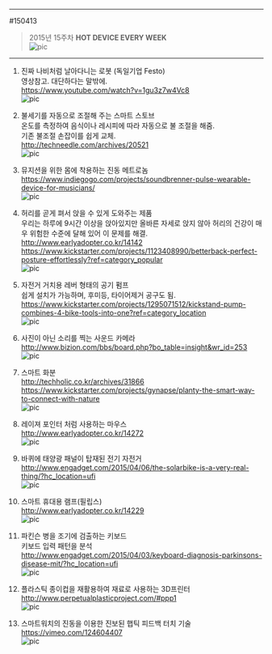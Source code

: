                                 
---                                      
#150413    
> 2015년 15주차 **HOT DEVICE EVERY WEEK**                   
![pic](../image/MAIN.png)                  
                                  
---                                      
  
  
1. 진짜 나비처럼 날아다니는 로봇 (독일기업 Festo)   
영상참고. 대단하다는 말밖에.  
https://www.youtube.com/watch?v=1gu3z7w4Vc8  
![pic](../image/150413/1.jpg)  
  
2. 불세기를 자동으로 조절해 주는 스마트 스토브  
온도를 측정하여 음식이나 레시피에 따라 자동으로 불 조절을 해줌.  
기존 불조절 손잡이를 쉽게 교체.  
http://techneedle.com/archives/20521  
![pic](../image/150413/2.jpg)  
  
3. 뮤지션을 위한 몸에 착용하는 진동 메트로놈   
https://www.indiegogo.com/projects/soundbrenner-pulse-wearable-device-for-musicians/  
![pic](../image/150413/3.jpg)  
  
4. 허리를 곧게 펴서 앉을 수 있게 도와주는 제품  
우리는 하루에 9시간 이상을 앉아있지만 올바른 자세로 앉지 않아 허리의 건강이 매우 위험한 수준에 달해 있어 이 문제를 해결.  
http://www.earlyadopter.co.kr/14142  
https://www.kickstarter.com/projects/1123408990/betterback-perfect-posture-effortlessly?ref=category_popular  
![pic](../image/150413/4.png)  
  
5. 자전거 거치용 레버 형태의 공기 펌프  
쉽게 설치가 가능하며, 후미등, 타이어제거 공구도 됨.  
https://www.kickstarter.com/projects/1295071512/kickstand-pump-combines-4-bike-tools-into-one?ref=category_location  
![pic](../image/150413/5.png)  
  
6. 사진이 아닌 소리를 찍는 사운드 카메라  
http://www.bizion.com/bbs/board.php?bo_table=insight&wr_id=253  
![pic](../image/150413/6.jpg)  
  
7. 스마트 화분  
http://techholic.co.kr/archives/31866  
https://www.kickstarter.com/projects/gynapse/planty-the-smart-way-to-connect-with-nature  
![pic](../image/150413/7.jpg)  
  
8. 레이져 포인터 처럼 사용하는 마우스  
http://www.earlyadopter.co.kr/14272  
![pic](../image/150413/8.gif)  
  
9. 바퀴에 태양광 패널이 탑재된 전기 자전거  
http://www.engadget.com/2015/04/06/the-solarbike-is-a-very-real-thing/?hc_location=ufi  
![pic](../image/150413/9.jpg)  
  
10. 스마트 휴대용 램프(필립스)  
http://www.earlyadopter.co.kr/14229  
![pic](../image/150413/10.jpg)  
  
11. 파킨슨 병을 조기에 검출하는 키보드   
키보드 입력 패턴을 분석  
http://www.engadget.com/2015/04/03/keyboard-diagnosis-parkinsons-disease-mit/?hc_location=ufi  
![pic](../image/150413/11.jpg)  
  
12. 플라스틱 종이컵을 재활용하여 재료로 사용하는 3D프린터  
http://www.perpetualplasticproject.com/#ppp1  
![pic](../image/150413/12.png)  
  
13. 스마트워치의 진동을 이용한 진보된 햅틱 피드백 터치 기술  
https://vimeo.com/124604407  
![pic](../image/150413/13.png)  
  
  
  
